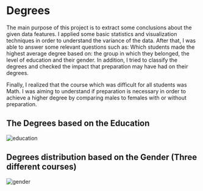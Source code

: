 # Degrees
The main purpose of this project is to extract some conclusions about the given data features. I applied some basic statistics and visualization techniques in order to understand the variance of the data. After that, I was able to answer some relevant questions such as: Which students made the highest average degree based on: the group in which they belonged, the level of education and their gender. In addition, I tried to classify the degrees and checked the impact that preparation may have had on their degrees.

Finally, I realized that the course which was difficult for all students was Math.  I was aiming to understand if preparation is necessary in order to achieve a higher degree by comparing males to females with or without preparation.

## The Degrees based on the Education

![education](https://user-images.githubusercontent.com/66875726/90022026-aa745580-dcba-11ea-81de-20f30e383617.png)

## Degrees distribution based on the Gender (Three different courses) 

![gender](https://user-images.githubusercontent.com/66875726/90022448-35555000-dcbb-11ea-882e-3458063d0911.png)
